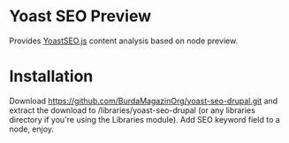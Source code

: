 # Yoast SEO Preview
Provides [YoastSEO.js](https://github.com/Yoast/YoastSEO.js) content analysis
based on node preview.


# Installation

Download https://github.com/BurdaMagazinOrg/yoast-seo-drupal.git and extract the
download to /libraries/yoast-seo-drupal (or any libraries directory if you're
using the Libraries module). Add SEO keyword field to a node, enjoy.
